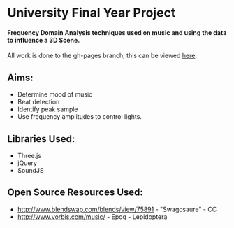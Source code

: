 University Final Year Project
=============
<h4>Frequency Domain Analysis techniques used on music and using the data to influence a 3D Scene.</h4>

All work is done to the gh-pages branch, this can be viewed [here](https://tim-snow.github.io/FinalProject).

Aims: 
-----
* Determine mood of music
* Beat detection
* Identify peak sample
* Use frequency amplitudes to control lights.

Libraries Used:
---------------
* Three.js
* jQuery
* SoundJS

Open Source Resources Used:
---------------------------
* http://www.blendswap.com/blends/view/75891 - "Swagosaure" - CC
* http://www.vorbis.com/music/ - Epoq - Lepidoptera
